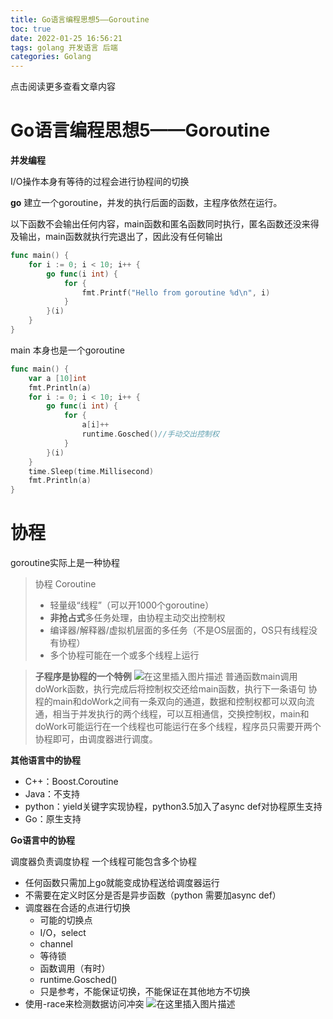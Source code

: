 ```yaml
---
title: Go语言编程思想5——Goroutine
toc: true
date: 2022-01-25 16:56:21
tags: golang 开发语言 后端
categories: Golang
---
```


​​点击阅读更多查看文章内容<!--more-->

# Go语言编程思想5——Goroutine
**并发编程**



I/O操作本身有等待的过程会进行协程间的切换

**go** 建立一个goroutine，并发的执行后面的函数，主程序依然在运行。

以下函数不会输出任何内容，main函数和匿名函数同时执行，匿名函数还没来得及输出，main函数就执行完退出了，因此没有任何输出
```go
func main() {
	for i := 0; i < 10; i++ {
		go func(i int) {
			for {
				fmt.Printf("Hello from goroutine %d\n", i)
			}
		}(i)
	}
}
```


main 本身也是一个goroutine


```go
func main() {
	var a [10]int
	fmt.Println(a)
	for i := 0; i < 10; i++ {
		go func(i int) {
			for {
				a[i]++
				runtime.Gosched()//手动交出控制权
			}
		}(i)
	}
	time.Sleep(time.Millisecond)
	fmt.Println(a)
}
```

# 协程
goroutine实际上是一种协程


>协程 Coroutine
>- 轻量级“线程”（可以开1000个goroutine）
>- **非抢占式**多任务处理，由协程主动交出控制权
>- 编译器/解释器/虚拟机层面的多任务（不是OS层面的，OS只有线程没有协程）
>- 多个协程可能在一个或多个线程上运行

>**子程序是协程的一个特例**
![在这里插入图片描述](https://cdn.jsdelivr.net/gh/shnpd/blog-pic@main/csdn/424fd250d64ccf494b50a04ce6f8ffb2_1740930687223.png)
普通函数main调用doWork函数，执行完成后将控制权交还给main函数，执行下一条语句
协程的main和doWork之间有一条双向的通道，数据和控制权都可以双向流通，相当于并发执行的两个线程，可以互相通信，交换控制权，main和doWork可能运行在一个线程也可能运行在多个线程，程序员只需要开两个协程即可，由调度器进行调度。

**其他语言中的协程**
- C++：Boost.Coroutine
- Java：不支持
- python：yield关键字实现协程，python3.5加入了async def对协程原生支持
- Go：原生支持 

**Go语言中的协程**

调度器负责调度协程
一个线程可能包含多个协程

- 任何函数只需加上go就能变成协程送给调度器运行
- 不需要在定义时区分是否是异步函数（python 需要加async def）
- 调度器在合适的点进行切换
   - 可能的切换点
   - I/O，select
   - channel
   - 等待锁
   - 函数调用（有时）
   - runtime.Gosched()
   - 只是参考，不能保证切换，不能保证在其他地方不切换
- 使用-race来检测数据访问冲突
![在这里插入图片描述](https://cdn.jsdelivr.net/gh/shnpd/blog-pic@main/csdn/8a66a386b7896d64e3f8b0ac259b9ecb_1740930687223.png)

